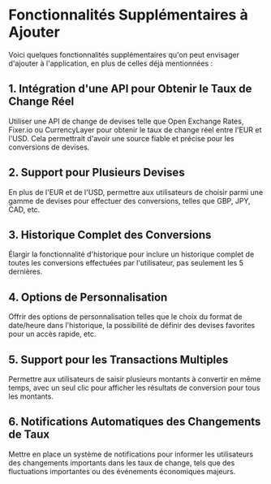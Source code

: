 # Fonctionnalités Supplémentaires à Ajouter

Voici quelques fonctionnalités supplémentaires qu'on peut envisager d'ajouter à l'application, en plus de celles déjà mentionnées :

## 1. Intégration d'une API pour Obtenir le Taux de Change Réel

Utiliser une API de change de devises telle que Open Exchange Rates, Fixer.io ou CurrencyLayer pour obtenir le taux de change réel entre l'EUR et l'USD. Cela permettrait d'avoir une source fiable et précise pour les conversions de devises.

## 2. Support pour Plusieurs Devises

En plus de l'EUR et de l'USD, permettre aux utilisateurs de choisir parmi une gamme de devises pour effectuer des conversions, telles que GBP, JPY, CAD, etc.

## 3. Historique Complet des Conversions

Élargir la fonctionnalité d'historique pour inclure un historique complet de toutes les conversions effectuées par l'utilisateur, pas seulement les 5 dernières.

## 4. Options de Personnalisation

Offrir des options de personnalisation telles que le choix du format de date/heure dans l'historique, la possibilité de définir des devises favorites pour un accès rapide, etc.

## 5. Support pour les Transactions Multiples

Permettre aux utilisateurs de saisir plusieurs montants à convertir en même temps, avec un seul clic pour afficher les résultats de conversion pour tous les montants.

## 6. Notifications Automatiques des Changements de Taux

Mettre en place un système de notifications pour informer les utilisateurs des changements importants dans les taux de change, tels que des fluctuations importantes ou des événements économiques majeurs.